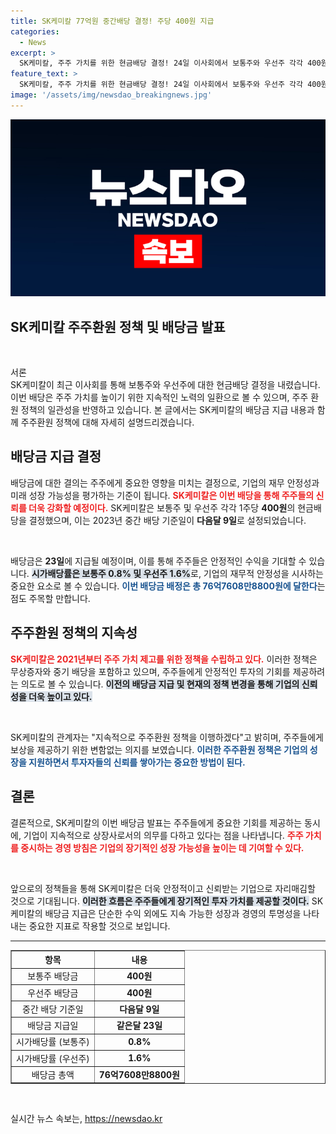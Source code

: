 ```yaml
---
title: SK케미칼 77억원 중간배당 결정! 주당 400원 지급
categories:
  - News
excerpt: >
  SK케미칼, 주주 가치를 위한 현금배당 결정! 24일 이사회에서 보통주와 우선주 각각 400원을 배당하기로 확정. 중간 배당 기준일은 다음달 9일!
feature_text: >
  SK케미칼, 주주 가치를 위한 현금배당 결정! 24일 이사회에서 보통주와 우선주 각각 400원을 배당하기로 확정. 중간 배당 기준일은 다음달 9일!
image: '/assets/img/newsdao_breakingnews.jpg'
---
```


<p><img src="/assets/img/newsdao_breakingnews.jpg" alt="koreaapp 속보" /></p>

<h2 data-ke-size="size26">SK케미칼 주주환원 정책 및 배당금 발표</h2>

<p data-ke-size="size16">&nbsp;</p>

<p>서론<br />
SK케미칼이 최근 이사회를 통해 보통주와 우선주에 대한 현금배당 결정을 내렸습니다. 이번 배당은 주주 가치를 높이기 위한 지속적인 노력의 일환으로 볼 수 있으며, 주주 환원 정책의 일관성을 반영하고 있습니다. 본 글에서는 SK케미칼의 배당금 지급 내용과 함께 주주환원 정책에 대해 자세히 설명드리겠습니다.</p>

<h2 data-ke-size="size26">배당금 지급 결정</h2>

<p>배당금에 대한 결의는 주주에게 중요한 영향을 미치는 결정으로, 기업의 재무 안정성과 미래 성장 가능성을 평가하는 기준이 됩니다. <b><span style="color: #ee2323;">SK케미칼은 이번 배당을 통해 주주들의 신뢰를 더욱 강화할 예정이다.</span></b> SK케미칼은 보통주 및 우선주 각각 1주당 <strong>400원</strong>의 현금배당을 결정했으며, 이는 2023년 중간 배당 기준일이 <strong>다음달 9일</strong>로 설정되었습니다. </p>

<p data-ke-size="size16">&nbsp;</p>

<p>배당금은 <strong>23일</strong>에 지급될 예정이며, 이를 통해 주주들은 안정적인 수익을 기대할 수 있습니다. <b><span style="background-color: #21538527;">시가배당률은 보통주 0.8% 및 우선주 1.6%</span></b>로, 기업의 재무적 안정성을 시사하는 중요한 요소로 볼 수 있습니다. <b><span style="color: #1a5490;">이번 배당금 배정은 총 <strong>76억7608만8800원</strong>에 달한다</span></b>는 점도 주목할 만합니다.</p>

<h2 data-ke-size="size26">주주환원 정책의 지속성</h2>

<p><b><span style="color: #ee2323;">SK케미칼은 2021년부터 주주 가치 제고를 위한 정책을 수립하고 있다.</span></b> 이러한 정책은 무상증자와 중기 배당을 포함하고 있으며, 주주들에게 안정적인 투자의 기회를 제공하려는 의도로 볼 수 있습니다. <b><span style="background-color: #21538527;">이전의 배당금 지급 및 현재의 정책 변경을 통해 기업의 신뢰성을 더욱 높이고 있다.</span></b></p>

<p data-ke-size="size16">&nbsp;</p>

<p>SK케미칼의 관계자는 "지속적으로 주주환원 정책을 이행하겠다"고 밝히며, 주주들에게 보상을 제공하기 위한 변함없는 의지를 보였습니다. <b><span style="color: #1a5490;">이러한 주주환원 정책은 기업의 성장을 지원하면서 투자자들의 신뢰를 쌓아가는 중요한 방법이 된다.</span></b> </p>

<h2 data-ke-size="size26">결론</h2>

<p>결론적으로, SK케미칼의 이번 배당금 발표는 주주들에게 중요한 기회를 제공하는 동시에, 기업이 지속적으로 상장사로서의 의무를 다하고 있다는 점을 나타냅니다. <b><span style="color: #ee2323;">주주 가치를 중시하는 경영 방침은 기업의 장기적인 성장 가능성을 높이는 데 기여할 수 있다.</span></b> </p>

<p data-ke-size="size16">&nbsp;</p>

<p>앞으로의 정책들을 통해 SK케미칼은 더욱 안정적이고 신뢰받는 기업으로 자리매김할 것으로 기대됩니다. <b><span style="background-color: #21538527;">이러한 흐름은 주주들에게 장기적인 투자 가치를 제공할 것이다.</span></b> SK케미칼의 배당금 지급은 단순한 수익 외에도 지속 가능한 성장과 경영의 투명성을 나타내는 중요한 지표로 작용할 것으로 보입니다. </p>

<hr>

<table style="width: 100%; border-collapse: collapse;" border="1">
  <thead>
    <tr>
      <th style="text-align: center;">항목</th>
      <th style="text-align: center;">내용</th>
    </tr>
  </thead>
  <tbody>
    <tr>
      <td style="text-align: center;">보통주 배당금</td>
      <td style="text-align: center; height: 17px;"><b>400원</b></td>
    </tr>
    <tr>
      <td style="text-align: center;">우선주 배당금</td>
      <td style="text-align: center; height: 17px;"><b>400원</b></td>
    </tr>
    <tr>
      <td style="text-align: center;">중간 배당 기준일</td>
      <td style="text-align: center; height: 17px;"><b>다음달 9일</b></td>
    </tr>
    <tr>
      <td style="text-align: center;">배당금 지급일</td>
      <td style="text-align: center; height: 17px;"><b>같은달 23일</b></td>
    </tr>
    <tr>
      <td style="text-align: center;">시가배당률 (보통주)</td>
      <td style="text-align: center; height: 17px;"><b>0.8%</b></td>
    </tr>
    <tr>
      <td style="text-align: center;">시가배당률 (우선주)</td>
      <td style="text-align: center; height: 17px;"><b>1.6%</b></td>
    </tr>
    <tr>
      <td style="text-align: center;">배당금 총액</td>
      <td style="text-align: center; height: 17px;"><b>76억7608만8800원</b></td>
    </tr>
  </tbody>
</table>

<p data-ke-size="size16">&nbsp;</p>
실시간 뉴스 속보는, <a href="https://newsdao.kr" rel="dofollow">https://newsdao.kr</a>


